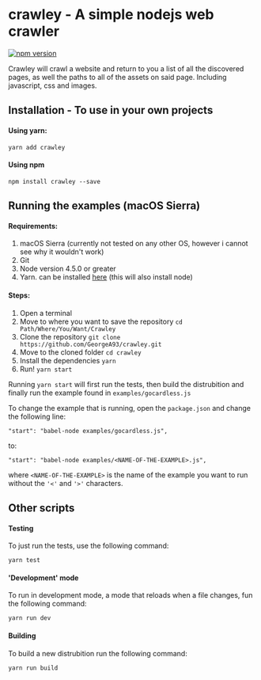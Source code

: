 # crawley - A simple nodejs web crawler

[![npm version](https://badge.fury.io/js/crawley.svg)](https://badge.fury.io/js/crawley)

Crawley will crawl a website and return to you a list of all the discovered pages, as well the paths to all of the assets on said page. Including javascript, css and images.

## Installation - To use in your own projects

#### Using yarn:
`yarn add crawley`

#### Using npm
`npm install crawley --save`

## Running the examples (macOS Sierra)

#### Requirements:
1. macOS Sierra (currently not tested on any other OS, however i cannot see why it wouldn't work)
2. Git
3. Node version 4.5.0 or greater
4. Yarn. can be installed [here](https://yarnpkg.com/en/docs/install) (this will also install node)

#### Steps:
1. Open a terminal
2. Move to where you want to save the repository `cd Path/Where/You/Want/Crawley`
3. Clone the repository `git clone https://github.com/GeorgeA93/crawley.git`
4. Move to the cloned folder `cd crawley`
5. Install the dependencies `yarn`
6. Run! `yarn start`

Running `yarn start` will first run the tests, then build the distrubition and finally run the example found in `examples/gocardless.js`

To change the example that is running, open the `package.json` and change the following line:
```
"start": "babel-node examples/gocardless.js",
```
to:
```
"start": "babel-node examples/<NAME-OF-THE-EXAMPLE>.js",
```
where `<NAME-OF-THE-EXAMPLE>` is the name of the example you want to run without the `'<'` and `'>'` characters.

## Other scripts

#### Testing
To just run the tests, use the following command:
```
yarn test
```

#### 'Development' mode
To run in development mode, a mode that reloads when a file changes, fun the following command:
```
yarn run dev
```

#### Building
To build a new distrubition run the following command:
```
yarn run build
```

